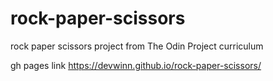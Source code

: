 # rock-paper-scissors
rock paper scissors project from The Odin Project curriculum

gh pages link https://devwinn.github.io/rock-paper-scissors/
